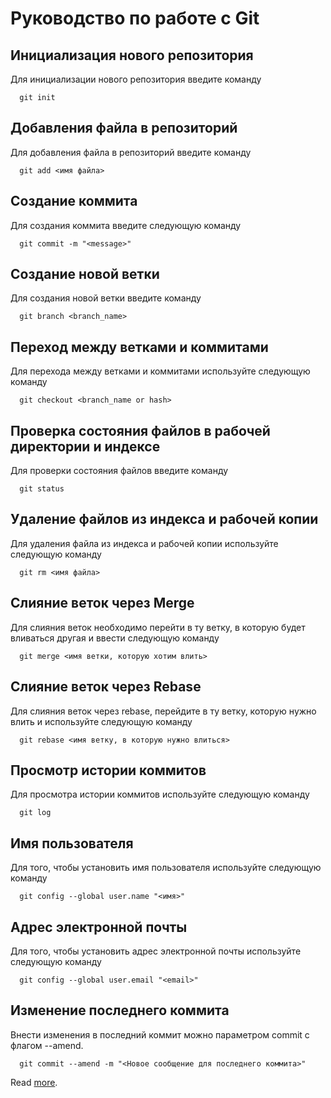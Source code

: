 # Руководство по работе с Git

## Инициализация нового репозитория

Для инициализации нового репозитория введите команду
```
  git init
```
## Добавления файла в репозиторий

Для добавления файла в репозиторий введите команду
```
  git add <имя файла>
```

## Создание коммита

Для создания коммита введите следующую команду
```
  git commit -m "<message>"
```
## Создание новой ветки

Для создания новой ветки введите команду
```
  git branch <branch_name>
```
## Переход между ветками и коммитами

Для перехода между ветками и коммитами используйте следующую команду
```
  git checkout <branch_name or hash>
```
## Проверка состояния файлов в рабочей директории и индексе

Для проверки состояния файлов введите команду
```
  git status
```
## Удаление файлов из индекса и рабочей копии

Для удаления файла из индекса и рабочей копии используйте следующую команду
```
  git rm <имя файла>
```

## Слияние веток через Merge

Для слияния веток необходимо перейти в ту ветку, в которую будет вливаться другая и ввести следующую команду
```
  git merge <имя ветки, которую хотим влить>
```

## Слияние веток через Rebase

Для слияния веток через rebase, перейдите в ту ветку, которую нужно влить и используйте следующую команду
```
  git rebase <имя ветку, в которую нужно влиться>
```

## Просмотр истории коммитов

Для просмотра истории коммитов используйте следующую команду
```
  git log
```

## Имя пользователя

Для того, чтобы установить имя пользователя используйте следующую команду
```
  git config --global user.name "<имя>"
```

## Адрес электронной почты

Для того, чтобы установить адрес электронной почты используйте следующую команду
```
  git config --global user.email "<email>"
```

## Изменение последнего коммита

Внести изменения в последний коммит можно параметром commit с флагом --amend.
```
  git commit --amend -m "<Новое сообщение для последнего коммита>"
```

Read [more](https://www.markdownguide.org/basic-syntax).